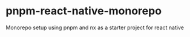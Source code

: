 # pnpm-react-native-monorepo
Monorepo setup using pnpm and nx as a starter project for react native
